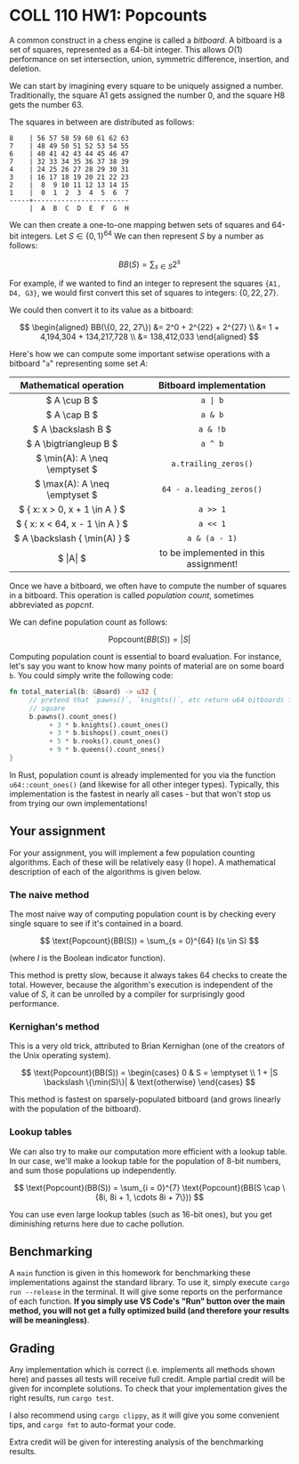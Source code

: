 # COLL 110 HW1: Popcounts

A common construct in a chess engine is called a _bitboard_. A bitboard is a set of squares,
represented as a 64-bit integer.
This allows $O(1)$ performance on set intersection, union, symmetric difference, insertion, and
deletion.

We can start by imagining every square to be uniquely assigned a number.
Traditionally, the square A1 gets assigned the number 0, and the square H8 gets the number 63.

The squares in between are distributed as follows:

```text
8    | 56 57 58 59 60 61 62 63
7    | 48 49 50 51 52 53 54 55
6    | 40 41 42 43 44 45 46 47
7    | 32 33 34 35 36 37 38 39
4    | 24 25 26 27 28 29 30 31
3    | 16 17 18 19 20 21 22 23
2    |  8  9 10 11 12 13 14 15
1    |  0  1  2  3  4  5  6  7
-----+------------------------
     |  A  B  C  D  E  F  G  H
```

We can then create a one-to-one mapping betwen sets of squares and 64-bit integers.
Let $S \in \{0, 1\}^{64}$ We can then represent $S$ by a number as follows:

$$
BB(S) = \sum_{s \in S} 2^s
$$

For example, if we wanted to find an integer to represent the squares `{A1, D4, G3}`, we would first
convert this set of squares to integers: $\{0, 22, 27\}$.

We could then convert it to its value as a bitboard:

$$
\begin{aligned}
BB(\{0, 22, 27\}) &= 2^0 + 2^{22} + 2^{27} \\
&= 1 + 4,194,304 + 134,217,728 \\
&= 138,412,033
\end{aligned}
$$

Here's how we can compute some important setwise operations with a bitboard "`a`" representing some
set $A$:

|    **Mathematical operation**    |      **Bitboard implementation**      |
| :------------------------------: | :-----------------------------------: |
|           $ A \cup B $           |               `a \| b`                |
|           $ A \cap B $           |                `a & b`                |
|        $ A \backslash B $        |               `a & !b`                |
|      $ A \bigtriangleup B $      |                `a ^ b`                |
|  $ \min(A): A \neq \emptyset $   |         `a.trailing_zeros()`          |
|  $ \max(A): A \neq \emptyset $   |       `64 - a.leading_zeros()`        |
| $ \{ x: x > 0, x + 1 \in A \} $  |               `a >> 1`                |
| $ \{ x: x < 64, x - 1 \in A \} $ |               `a << 1`                |
|  $ A \backslash \{ \min(A) \} $  |             `a & (a - 1)`             |
|            $ \|A\| $             | to be implemented in this assignment! |

Once we have a bitboard, we often have to compute the number of squares in a bitboard.
This operation is called _population count_, sometimes abbreviated as _popcnt_.

We can define population count as follows:

$$
\text{Popcount}(BB(S)) = |S|
$$

Computing population count is essential to board evaluation.
For instance, let's say you want to know how many points of material are on some board `b`.
You could simply write the following code:

```rust
fn total_material(b: &Board) -> u32 {
     // pretend that `pawns()`, `knights()`, etc return u64 bitboards for the occupancy of each
     // square
     b.pawns().count_ones()
          + 3 * b.knights().count_ones()
          + 3 * b.bishops().count_ones()
          + 5 * b.rooks().count_ones()
          + 9 * b.queens().count_ones()
}
```

In Rust, population count is already implemented for you via the function `u64::count_ones()` (and
likewise for all other integer types).
Typically, this implementation is the fastest in nearly all cases - but that won't stop us from
trying our own implementations!

## Your assignment

For your assignment, you will implement a few population counting algorithms.
Each of these will be relatively easy (I hope).
A mathematical description of each of the algorithms is given below.

### The naive method

The most naive way of computing population count is by checking every single square to see if it's
contained in a board.

$$
\text{Popcount}(BB(S)) = \sum_{s = 0}^{64} I(s \in S)
$$

(where $I$ is the Boolean indicator function).

This method is pretty slow, because it always takes 64 checks to create the total.
However, because the algorithm's execution is independent of the value of $S$, it can be unrolled by
a compiler for surprisingly good performance.

### Kernighan's method

This is a very old trick, attributed to Brian Kernighan (one of the creators of the Unix operating
system).

$$
\text{Popcount}(BB(S)) =
\begin{cases}
    0 & S = \emptyset \\
    1 + |S \backslash \{\min(S)\}| & \text{otherwise}
\end{cases}
$$

This method is fastest on sparsely-populated bitboard (and grows linearly with the population of
the bitboard).

### Lookup tables

We can also try to make our computation more efficient with a lookup table.
In our case, we'll make a lookup table for the population of 8-bit numbers, and sum those
populations up independently.

$$
\text{Popcount}(BB(S)) = \sum_{i = 0}^{7} \text{Popcount}(BB(S \cap \{8i, 8i + 1, \cdots 8i + 7\}))
$$

You can use even large lookup tables (such as 16-bit ones), but you get diminishing returns here due
to cache pollution.

## Benchmarking

A `main` function is given in this homework for benchmarking these implementations against the
standard library.
To use it, simply execute `cargo run --release` in the terminal.
It will give some reports on the performance of each function.
**If you simply use VS Code's "Run" button over the main method, you will not get a fully optimized
build (and therefore your results will be meaningless)**.

## Grading

Any implementation which is correct (i.e. implements all methods shown here) and passes all tests
will receive full credit.
Ample partial credit will be given for incomplete solutions.
To check that your implementation gives the right results, run `cargo test`.

I also recommend using `cargo clippy`, as it will give you some convenient tips, and `cargo fmt` to
auto-format your code.

Extra credit will be given for interesting analysis of the benchmarking results.
